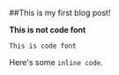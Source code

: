 ##This is my first blog post!

**This is not code font**

```
This is code font
```
Here's some `inline code`. 
